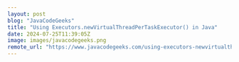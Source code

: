 ```yaml
---
layout: post
blog: "JavaCodeGeeks"
title: "Using Executors.newVirtualThreadPerTaskExecutor() in Java"
date: 2024-07-25T11:39:05Z
image: images/javacodegeeks.png
remote_url: "https://www.javacodegeeks.com/using-executors-newvirtualthreadpertaskexecutor-in-java.html"
---
```

